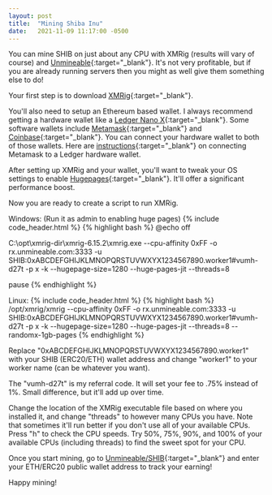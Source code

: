 ```yaml
---
layout: post
title:  "Mining Shiba Inu"
date:   2021-11-09 11:17:00 -0500
---
```

You can mine SHIB on just about any CPU with XMRig (results will vary of course) and [Unmineable](https://www.unmineable.com/){:target="_blank"}. It's not very profitable, but if you are already running servers then you might as well give them something else to do!

Your first step is to download [XMRig](https://github.com/xmrig/xmrig/releases){:target="_blank"}.

You'll also need to setup an Ethereum based wallet.  I always recommend getting a hardware wallet like a [Ledger Nano X](https://shop.ledger.com/products/ledger-nano-x){:target="_blank"}.  Some software wallets include [Metamask](https://metamask.io/){:target="_blank"} and [Coinbase](https://wallet.coinbase.com/){:target="_blank"}.  You can connect your hardware wallet to both of those wallets.  Here are [instructions](https://www.ledger.com/academy/security/the-safest-way-to-use-metamask){:target="_blank"} on connecting Metamask to a Ledger hardware wallet.

After setting up XMRig and your wallet, you'll want to tweak your OS settings to enable [Hugepages](https://xmrig.com/docs/miner/hugepages){:target="_blank"}.  It'll offer a significant performance boost.

Now you are ready to create a script to run XMRig.

Windows: (Run it as admin to enabling huge pages)
{% include code_header.html %}
{% highlight bash %}
@echo off

C:\opt\xmrig-dir\xmrig-6.15.2\xmrig.exe --cpu-affinity 0xFF -o rx.unmineable.com:3333 -u SHIB:0xABCDEFGHIJKLMNOPQRSTUVWXYX1234567890.worker1#vumh-d27t -p x -k --hugepage-size=1280 --huge-pages-jit --threads=8

pause
{% endhighlight %}
<br />

Linux:
{% include code_header.html %}
{% highlight bash %}
/opt/xmrig/xmrig --cpu-affinity 0xFF -o rx.unmineable.com:3333 -u SHIB:0xABCDEFGHIJKLMNOPQRSTUVWXYX1234567890.worker1#vumh-d27t -p x -k --hugepage-size=1280 --huge-pages-jit --threads=8 --randomx-1gb-pages
{% endhighlight %}
<br />

Replace
"0xABCDEFGHIJKLMNOPQRSTUVWXYX1234567890.worker1" with your SHIB (ERC20/ETH) wallet address and change "worker1" to your worker name (can be whatever you want).

The "vumh-d27t" is my referral code.  It will set your fee to .75% instead of 1%. Small difference, but it'll add up over time.

Change the location of the XMRig executable file based on where you installed it, and change "threads" to however many CPUs you have. Note that sometimes it'll run better if you don't use all of your available CPUs. Press "h" to check the CPU speeds. Try 50%, 75%, 90%, and 100% of your available CPUs (including threads) to find the sweet spot for your CPU. 

Once you start mining, go to [Unmineable/SHIB](https://www.unmineable.com/coins/SHIB/address){:target="_blank"} and enter your ETH/ERC20 public wallet address to track your earning!

Happy mining!
